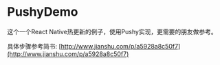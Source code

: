 # PushyDemo

这个一个React Native热更新的例子，使用Pushy实现，更需要的朋友做参考。

具体步骤参考简书:
[http://www.jianshu.com/p/a5928a8c50f7](http://www.jianshu.com/p/a5928a8c50f7)

